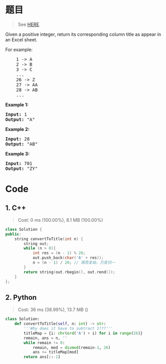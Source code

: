 # 题目

> See [HERE](https://leetcode.com/problems/excel-sheet-column-title/).

<div><p>Given a positive integer, return its corresponding column title as appear in an Excel sheet.</p>

<p>For example:</p>

<pre>    1 -&gt; A
    2 -&gt; B
    3 -&gt; C
    ...
    26 -&gt; Z
    27 -&gt; AA
    28 -&gt; AB 
    ...
</pre>

<p><strong>Example 1:</strong></p>

<pre><strong>Input:</strong> 1
<strong>Output:</strong> "A"
</pre>

<p><strong>Example 2:</strong></p>

<pre><strong>Input:</strong> 28
<strong>Output:</strong> "AB"
</pre>

<p><strong>Example 3:</strong></p>

<pre><strong>Input:</strong> 701
<strong>Output:</strong> "ZY"
</pre></div>

# Code

## 1. C++

> Cost: 0 ms (100.00%), 8.1 MB (100.00%)

```C++
class Solution {
public:
    string convertToTitle(int n) {
        string out;
        while (n > 0){
            int res = (n - 1) % 26;
            out.push_back(char('A' + res));
            n = (n - 1) / 26; // 周而复始，万变归一
        }
        return string(out.rbegin(), out.rend());
    }
};
```

## 2. Python

> Cost: 36 ms (38.99%), 13.7 MB ()

```python
class Solution:
    def convertToTitle(self, n: int) -> str:
        '''Why does it have to subtract 1???'''
        titleMap = {i: chr(ord('A') + i) for i in range(26)}
        remain, ans = n, ''
        while remain != 0:
            remain, mod = divmod(remain-1, 26)
            ans += titleMap[mod]
        return ans[::-1]
```
